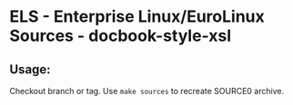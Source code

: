 # ELS - Enterprise Linux/EuroLinux Sources - docbook-style-xsl
 
## Usage:
  Checkout branch or tag. Use `make sources` to recreate  SOURCE0 archive.
